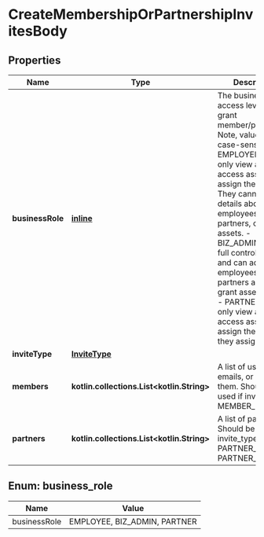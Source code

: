 
# CreateMembershipOrPartnershipInvitesBody

## Properties
| Name | Type | Description | Notes |
| ------------ | ------------- | ------------- | ------------- |
| **businessRole** | [**inline**](#BusinessRole) | The business access level to grant member/partner. Note, values are case-sensitive. - EMPLOYEE: Can only view and access assets you assign them to. They cannot see details about other employees, partners, or other assets. - BIZ_ADMIN: Have full control of roles and can add employees and partners as well as grant asset access. - PARTNER: Can only view and access assets you assign them to/or they assign to you. |  |
| **inviteType** | [**InviteType**](InviteType.md) |  |  |
| **members** | **kotlin.collections.List&lt;kotlin.String&gt;** | A list of usernames, emails, or a mix of them. Should be used if invite_type is MEMBER_INVITE |  [optional] |
| **partners** | **kotlin.collections.List&lt;kotlin.String&gt;** | A list of partner_id. Should be used if invite_type is PARTNER_INVITE or PARTNER_REQUEST |  [optional] |


<a id="BusinessRole"></a>
## Enum: business_role
| Name | Value |
| ---- | ----- |
| businessRole | EMPLOYEE, BIZ_ADMIN, PARTNER |



